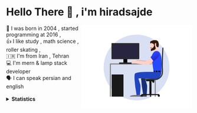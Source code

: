 # Hello There 👋 , i'm hiradsajde 
<img src="https://github.com/hiradsajde/hiradsajde/blob/main/public/images/devguy3.gif?raw=true" alt="Developer image" align="right" width="300px"/>
<div align="left">
  🎂 I was born in 2004 , started programming at 2016 , <br/>
  👍 I like study , math science , roller skating ,<br/>
  🇮🇷 I'm from Iran , Tehran <br/>
  💻 I'm mern & lamp stack developer <br/>
  🗣 I can speak persian and english</br></br>
  
  <details>
  <summary><b>Statistics</b></summary>
  <br>
  
  [![Top Langs](https://github-readme-stats.vercel.app/api/top-langs/?username=hiradsajde&layout=compact)](https://github.com/hiradsajde)

  [![hiradsajde's stats](https://github-readme-stats.vercel.app/api?username=hiradsajde)](https://github.com/hiradsajde)
  
  </details>    
  </div>
